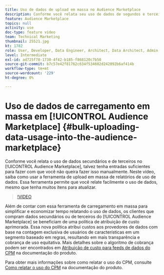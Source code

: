 ```yaml
---
title: Uso de dados de upload em massa no Audience Marketplace
description: Conforme você relata seu uso de dados de segundos e terceiros no Audience Marketplace, talvez tenha entradas suficientes para fazer com que você não queira fazer isso manualmente. Neste vídeo, você aprenderá a usar a ferramenta de upload em massa de relatórios de uso de dados, para relatar facilmente o uso de dados, mesmo que haja muitos itens para atualizar.
feature: Audience Marketplace
topics: null
activity: use
doc-type: feature video
team: Technical Marketing
thumbnail: 25521.jpg
kt: 1782
role: User, Developer, Data Engineer, Architect, Data Architect, Admin, Leader
level: Intermediate
exl-id: ad725f78-1730-4f42-b185-f868120c7b50
source-git-commit: b7c57e42f81762c634f534602d242092b6af414b
workflow-type: tm+mt
source-wordcount: '229'
ht-degree: 0%

---
```


# Uso de dados de carregamento em massa em [!UICONTROL Audience Marketplace] {#bulk-uploading-data-usage-into-the-audience-marketplace}

Conforme você relata o uso de dados secundários e de terceiros no [!UICONTROL Audience Marketplace], talvez tenha entradas suficientes para fazer com que você não queira fazer isso manualmente. Neste vídeo, saiba como usar a ferramenta de upload em massa de relatórios de uso de dados. Essa ferramenta permite que você relate facilmente o uso de dados, mesmo que tenha muitos itens para atualizar.

>[!VIDEO](https://video.tv.adobe.com/v/33328/?quality=12&captions=por_br)

Além de contar com essa ferramenta de carregamento em massa para simplificar e economizar tempo relatando o uso de dados, os clientes que compram dados secundários ou de terceiros do [!UICONTROL Audience Marketplace] se beneficiam de uma política de atribuição de custo aprimorada. Essa nova política atribui custos aos provedores de dados com base na contagem exclusiva de usuários de características em um segmento baseado em regras, resultando em mais transparência e cobrança de uso equitativa.
Mais detalhes sobre o algoritmo de cobrança podem ser encontrados em [Atribuição de custo para feeds de dados do CPM](https://experiencecloud.adobe.com/resources/help/pt_BR/aam/marketplace_cpm_billing.html) na documentação do produto.

Para obter mais informações sobre como relatar o uso do CPM, consulte [Como relatar o uso do CPM](https://experiencecloud.adobe.com/resources/help/pt_BR/aam/t_marketplace_report_cpm_usage.html) na documentação do produto.
